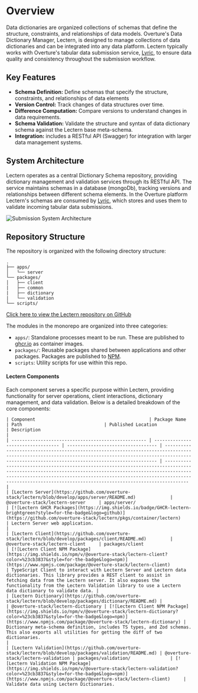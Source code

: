 # Overview

Data dictionaries are organized collections of schemas that define the structure, constraints, and relationships of data models. Overture's Data Dictionary Manager, Lectern, is designed to manage collections of data dictionaries and can be integrated into any data platform. Lectern typically works with Overture's tabular data submission service, [Lyric](https://docs.overture.bio/docs/under-development/lyric/), to ensure data quality and consistency throughout the submission workflow.

## Key Features

- **Schema Definition:** Define schemas that specify the structure, constraints, and relationships of data elements
- **Version Control:** Track changes of data structures over time.
- **Difference Computation:** Compare versions to understand changes in data requirements.
- **Schema Validation:** Validate the structure and syntax of data dictionary schema against the Lectern base meta-schema.
- **Integration:** includes a RESTful API (Swagger) for integration with larger data management systems.

## System Architecture

Lectern operates as a central Dictionary Schema repository, providing dictionary management and validation services through its RESTful API. The service maintains schemas in a database (mongoDb), tracking versions and relationships between different schema elements. In the Overture platform Lectern's schemas are consumed by [Lyric](https://docs.overture.bio/docs/under-development/lyric/), which stores and uses them to validate incoming tabular data submissions.

![Submission System Architecture](./assets/submission-system.svg "Updated Overture Submission System")

## Repository Structure

The repository is organized with the following directory structure:

```
.
├── apps/
│   └── server
└── packages/
│   ├── client
|   ├── common
|   ├── dictionary
|   └── validation
└── scripts/
```

[Click here to view the Lectern repository on GitHub](https://github.com/overture-stack/lectern)

The modules in the monorepo are organized into three categories:

- `apps/`: Standalone processes meant to be run. These are published to [ghcr.io](https://ghcr.io) as container images.
- `packages/`: Reusable packages shared between applications and other packages. Packages are published to [NPM](https://npmjs.com).
- `scripts`: Utility scripts for use within this repo.

#### Lectern Components

Each component serves a specific purpose within Lectern, providing functionality for server operations, client interactions, dictionary management, and data validation. Below is a detailed breakdown of the core components:

    | Component                                           | Package Name                       | Path                               | Published Location                                                                                                                                                                                              | Description                                                                                                                                                                                                                                                                                       |
    | --------------------------------------------------- | ---------------------------------- | ---------------------------------- | --------------------------------------------------------------------------------------------------------------------------------------------------------------------------------------------------------------- | ------------------------------------------------------------------------------------------------------------------------------------------------------------------------------------------------------------------------------------------------------------------------------------------------- |
    | [Lectern Server](https://github.com/overture-stack/lectern/blob/develop/apps/server/README.md)             | @overture-stack/lectern-server     | apps/server/                       | [![Lectern GHCR Packages](https://img.shields.io/badge/GHCR-lectern-brightgreen?style=for-the-badge&logo=github)](https://github.com/overture-stack/lectern/pkgs/container/lectern)                             | Lectern Server web application.                                                                                                                                                                                                                                                                   |
    | [Lectern Client](https://github.com/overture-stack/lectern/blob/develop/packages/client/README.md)         | @overture-stack/lectern-client     | packages/client                    | [![Lectern Client NPM Package](https://img.shields.io/npm/v/@overture-stack/lectern-client?color=%23cb3837&style=for-the-badge&logo=npm)](https://www.npmjs.com/package/@overture-stack/lectern-client)         | TypeScript Client to interact with Lectern Server and Lectern data dictionaries. This library provides a REST client to assist in fetching data from the Lectern server. It also exposes the functionality from the Lectern Validation library to use a Lectern data dictionary to validate data. |
    | [Lectern Dictionary](https://github.com/overture-stack/lectern/blob/develop/packages/dictionary/README.md) |                                    | @overture-stack/lectern-dictionary | [![Lectern Client NPM Package](https://img.shields.io/npm/v/@overture-stack/lectern-dictionary?color=%23cb3837&style=for-the-badge&logo=npm)](https://www.npmjs.com/package/@overture-stack/lectern-dictionary) | Dictionary meta-schema definition, includes TS types, and Zod schemas. This also exports all utilities for getting the diff of two dictionaries.                                                                                                                                                  |
    | [Lectern Validation](https://github.com/overture-stack/lectern/blob/develop/packages/validation/README.md) | @overture-stack/lectern-validation | packages/validation/               | [![Lectern Validation NPM Package](https://img.shields.io/npm/v/@overture-stack/lectern-validation?color=%23cb3837&style=for-the-badge&logo=npm)](https://www.npmjs.com/package/@overture-stack/lectern-client)     | Validate data using Lectern Dictionaries.
